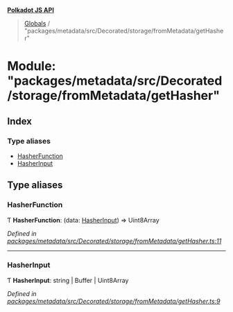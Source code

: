 **[Polkadot JS API](../README.md)**

> [Globals](../globals.md) / "packages/metadata/src/Decorated/storage/fromMetadata/getHasher"

# Module: "packages/metadata/src/Decorated/storage/fromMetadata/getHasher"

## Index

### Type aliases

* [HasherFunction](_packages_metadata_src_decorated_storage_frommetadata_gethasher_.md#hasherfunction)
* [HasherInput](_packages_metadata_src_decorated_storage_frommetadata_gethasher_.md#hasherinput)

## Type aliases

### HasherFunction

Ƭ  **HasherFunction**: (data: [HasherInput](_packages_metadata_src_decorated_storage_frommetadata_gethasher_.md#hasherinput)) => Uint8Array

*Defined in [packages/metadata/src/Decorated/storage/fromMetadata/getHasher.ts:11](https://github.com/polkadot-js/api/blob/f778bf32e/packages/metadata/src/Decorated/storage/fromMetadata/getHasher.ts#L11)*

___

### HasherInput

Ƭ  **HasherInput**: string \| Buffer \| Uint8Array

*Defined in [packages/metadata/src/Decorated/storage/fromMetadata/getHasher.ts:9](https://github.com/polkadot-js/api/blob/f778bf32e/packages/metadata/src/Decorated/storage/fromMetadata/getHasher.ts#L9)*
